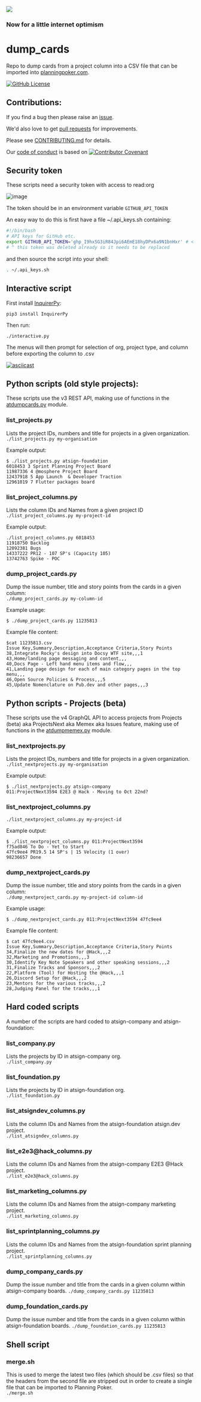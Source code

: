<img src="https://atsign.dev/assets/img/@dev.png?sanitize=true">

### Now for a little internet optimism

# dump_cards
Repo to dump cards from a project column into a CSV file that can be imported
into [planningpoker.com](https://www.planningpoker.com/).

[![GitHub License](https://img.shields.io/badge/license-Apache2-blue.svg)](https://www.apache.org/licenses/LICENSE-2.0) 

## Contributions:

If you find a bug then please raise an
[issue](https://github.com/atsign-company/dump_cards/issues).

We'd also love to get [pull requests](https://github.com/atsign-company/dump_cards/pulls)
for improvements.

Please see [CONTRIBUTING.md](CONTRIBUTING.md) for details.

Our [code of conduct](code_of_conduct.md) is based on
[![Contributor Covenant](https://img.shields.io/badge/Contributor%20Covenant-2.0-4baaaa.svg)](code_of_conduct.md)

## Security token

These scripts need a security token with access to read:org 

![image](https://user-images.githubusercontent.com/478926/133479440-04abd22f-d3c3-4082-90ad-1431898839ce.png)

The token should be in an environment variable `GITHUB_API_TOKEN`

An easy way to do this is first have a file ~/.api_keys.sh containing:

```bash
#!/bin/bash
# API keys for GitHub etc.
export GITHUB_API_TOKEN='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' # <- put your token here
# ^ this token was deleted already so it needs to be replaced
```

and then source the script into your shell:

```bash
. ~/.api_keys.sh
```

## Interactive script

First install [InquirerPy](https://pypi.org/project/inquirerpy/):

```
pip3 install InquirerPy
```

Then run:

```
./interactive.py
```

The menus will then prompt for selection of org, project type, and column
before exporting the column to .csv

[![asciicast](https://asciinema.org/a/8k7PmaAKefRU2XFiBbnyBphml.svg)](https://asciinema.org/a/8k7PmaAKefRU2XFiBbnyBphml?t=8)

## Python scripts (old style projects):

These scripts use the v3 REST API, making use of functions in the
[atdumpcards.py](atdumpcards.py) module.

### list_projects.py

Lists the project IDs, numbers and title for projects in a given organization.  
`./list_projects.py my-organisation`

Example output:  
```
$ ./list_projects.py atsign-foundation
6018453 3 Sprint Planning Project Board
11987336 4 @mosphere Project Board
12437918 5 App Launch  & Developer Traction
12961019 7 Flutter packages board
```

### list_project_columns.py

Lists the column IDs and Names from a given project ID  
`./list_project_columns.py my-project-id`

Example output:  
```
./list_project_columns.py 6018453
11918750 Backlog
12092381 Bugs
14337222 PR12 - 107 SP's (Capacity 105)
13742763 Spike - POC
```

### dump_project_cards.py

Dump the issue number, title and story points from the cards in a given
column:  
`./dump_project_cards.py my-column-id`

Example usage:
```
$ ./dump_project_cards.py 11235813
```

Example file content:
```
$cat 11235813.csv
Issue Key,Summary,Description,Acceptance Criteria,Story Points
38,Integrate Rocky's design into Docsy WTF site,,,1
43,Home/landing page messaging and content,,,
40,Docs Page - Left hand menu items and flow,,,
41,Landing page design for each of main category pages in the top menu,,,
46,Open Source Policies & Process,,,5
45,Update Nomenclature on Pub.dev and other pages,,,3
```

## Python scripts - Projects (beta)

These scripts use the v4 GraphQL API to access projects from Projects (beta)
aka ProjectsNext aka Memex aka Issues feature, making use of functions in
the [atdumpmemex.py](atdumpmemex.py) module.

### list_nextprojects.py

Lists the project IDs, numbers and title for projects in a given organization.  
`./list_nextprojects.py my-organisation`

Example output:
```
$ ./list_nextprojects.py atsign-company
011:ProjectNext3594 E2E3 @ Hack - Moving to Oct 22nd?
```

### list_nextproject_columns.py

`./list_nextproject_columns.py my-project-id`

Example output:

```
$ ./list_nextproject_columns.py 011:ProjectNext3594
f75ad846 To Do - Yet to Start
47fc9ee4 PR19.5 14 SP's | 15 Velocity (1 over)
98236657 Done
```

### dump_nextproject_cards.py

Dump the issue number, title and story points from the cards in a given
column:  
`./dump_nextproject_cards.py my-project-id column-id`

Example usage:
```
$ ./dump_nextproject_cards.py 011:ProjectNext3594 47fc9ee4
```

Example file content:
```
$ cat 47fc9ee4.csv
Issue Key,Summary,Description,Acceptance Criteria,Story Points
34,Finalize the new dates for @Hack,,,2
32,Marketing and Promotions,,,3
30,Identify Key Note Speakers and other speaking sessions,,,2
31,Finalize Tracks and Sponsors,,,2
22,Platform (Tool) for Hosting the @Hack,,,1
26,Discord Setup for @Hack,,,2
23,Mentors for the various tracks,,,2
28,Judging Panel for the tracks,,,1
```

## Hard coded scripts

A number of the scripts are hard coded to atsign-company and atsign-foundation:

### list_company.py

Lists the projects by ID in atsign-company org.  
`./list_company.py`

### list_foundation.py

Lists the projects by ID in atsign-foundation org.  
`./list_foundation.py`

### list_atsigndev_columns.py
Lists the column IDs and Names from the atsign-foundation atsign.dev
project.  
`./list_atsigndev_columns.py`

### list_e2e3‎@hack_columns.py
Lists the column IDs and Names from the atsign-company E2E3 @Hack
project.  
`./list_e2e3@hack_columns.py`

### list_marketing_columns.py
Lists the column IDs and Names from the atsign-company marketing
project.  
`./list_marketing_columns.py`

### list_sprintplanning_columns.py
Lists the column IDs and Names from the atsign-foundation sprint planning
project.  
`./list_sprintplanning_columns.py`

### dump_company_cards.py

Dump the issue number and title from the cards in a given column within
atsign-company boards.
`./dump_company_cards.py 11235813`

### dump_foundation_cards.py

Dump the issue number and title from the cards in a given column within
atsign-foundation boards.
`./dump_foundation_cards.py 11235813`

## Shell script

### merge.sh

This is used to merge the latest two files (which should be .csv files) so
that the headers from the second file are stripped out in order to create
a single file that can be imported to Planning Poker.  
`./merge.sh`
